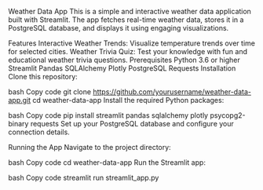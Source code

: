 Weather Data App
This is a simple and interactive weather data application built with Streamlit. The app fetches real-time weather data, stores it in a PostgreSQL database, and displays it using engaging visualizations.

Features
Interactive Weather Trends: Visualize temperature trends over time for selected cities.
Weather Trivia Quiz: Test your knowledge with fun and educational weather trivia questions.
Prerequisites
Python 3.6 or higher
Streamlit
Pandas
SQLAlchemy
Plotly
PostgreSQL
Requests
Installation
Clone this repository:

bash
Copy code
git clone https://github.com/yourusername/weather-data-app.git
cd weather-data-app
Install the required Python packages:

bash
Copy code
pip install streamlit pandas sqlalchemy plotly psycopg2-binary requests
Set up your PostgreSQL database and configure your connection details.

Running the App
Navigate to the project directory:

bash
Copy code
cd weather-data-app
Run the Streamlit app:

bash
Copy code
streamlit run streamlit_app.py